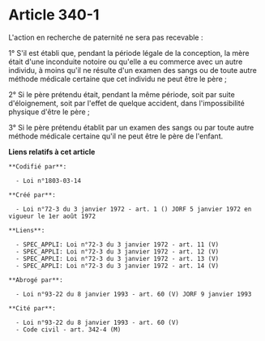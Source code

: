 # Article 340-1

L'action en recherche de paternité ne sera pas recevable :

1° S'il est établi que, pendant la période légale de la conception, la mère était d'une inconduite notoire ou qu'elle a eu
commerce avec un autre individu, à moins qu'il ne résulte d'un examen des sangs ou de toute autre méthode médicale certaine
que cet individu ne peut être le père ;

2° Si le père prétendu était, pendant la même période, soit par suite d'éloignement, soit par l'effet de quelque accident,
dans l'impossibilité physique d'être le père ;

3° Si le père prétendu établit par un examen des sangs ou par toute autre méthode médicale certaine qu'il ne peut être le
père de l'enfant.

**Liens relatifs à cet article**

	**Codifié par**:

	  - Loi n°1803-03-14

	**Créé par**:

	  - Loi n°72-3 du 3 janvier 1972 - art. 1 () JORF 5 janvier 1972 en vigueur le 1er août 1972

	**Liens**:

	  - SPEC_APPLI: Loi n°72-3 du 3 janvier 1972 - art. 11 (V)
	  - SPEC_APPLI: Loi n°72-3 du 3 janvier 1972 - art. 12 (V)
	  - SPEC_APPLI: Loi n°72-3 du 3 janvier 1972 - art. 13 (V)
	  - SPEC_APPLI: Loi n°72-3 du 3 janvier 1972 - art. 14 (V)

	**Abrogé par**:

	  - Loi n°93-22 du 8 janvier 1993 - art. 60 (V) JORF 9 janvier 1993

	**Cité par**:

	  - Loi n°93-22 du 8 janvier 1993 - art. 60 (V)
	  - Code civil - art. 342-4 (M)
